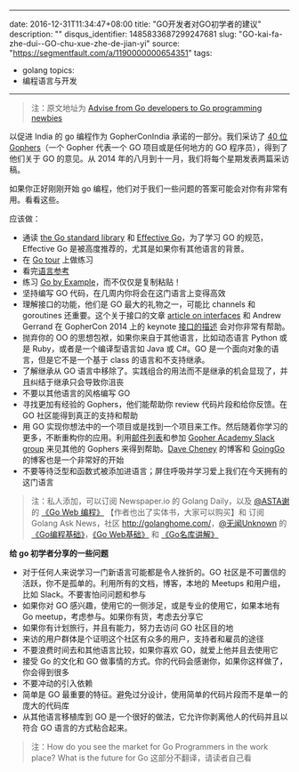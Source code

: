
---
date: 2016-12-31T11:34:47+08:00
title: "GO开发者对GO初学者的建议"
description: ""
disqus_identifier: 1485833687299247681
slug: "GO-kai-fa-zhe-dui--GO-chu-xue-zhe-de-jian-yi"
source: "https://segmentfault.com/a/1190000000654351"
tags: 
- golang 
topics:
- 编程语言与开发
---

> 注：原文地址为 [Advise from Go developers to Go programming
> newbies](http://www.gophercon.in/blog/2014/08/23/adviceforgonewbies/)

以促进 India 的 go 编程作为 GopherConIndia 承诺的一部分。我们采访了 [40
位 Gophers](http://list.ly/list/Pak-gopher-interviews)（一个 Gopher
代表一个 GO 项目或是任何地方的 GO 程序员），得到了他们关于 GO 的意见。从
2014 年的八月到十一月，我们将每个星期发表两篇采访稿。

如果你正好刚刚开始 go
编程，他们对于我们一些问题的答案可能会对你有非常有用。看看这些。

应该做：

-   通读 [the Go standard library](http://golang.org/pkg/) 和 [Effective
    Go](http://golang.org/doc/effective_go.html)，为了学习 GO
    的规范，Effective Go 是被高度推荐的，尤其是如果你有其他语言的背景。
-   在 [Go tour](http://tour.golang.org/#1) 上做练习
-   看完[语言参考](https://golang.org/ref/spec)
-   练习 [Go by Example](https://gobyexample.com/)，而不仅仅是复制粘贴！
-   坚持编写 GO 代码，在几周内你将会在这门语言上变得高效
-   理解接口的功能，他们是 GO 最大的礼物之一，可能比 channels 和
    goroutines 还重要。这个关于接口的文章 [article on
    interfaces](http://mwholt.blogspot.in/2014/08/maximizing-use-of-interfaces-in-go.html)
    和 Andrew Gerrand 在 GopherCon 2014 上的 keynote
    [接口的描述](http://talks.golang.org/2014/go4gophers.slide#5)
    会对你非常有帮助。
-   抛弃你的 OO 的思想包袱，如果你来自于其他语言，比如动态语言 Python
    或是 Ruby，或者是一个编译型语言如 Java 或 C\#。GO
    是一个面向对象的语言，但是它不是一个基于 class 的语言和不支持继承。
-   了解继承从 GO
    语言中移除了。实践组合的用法而不是继承的机会显现了，并且纠结于继承只会导致你沮丧
-   不要以其他语言的风格编写 GO
-   寻找更加有经验的 Gophers，他们能帮助你 review 代码片段和给你反馈。在
    GO 社区能得到真正的支持和帮助
-   用 GO
    实现你想法中的一个项目或是找到一个项目来工作。然后随着你学习的更多，不断重构你的应用。利用[邮件列表](https://groups.google.com/forum/#!forum/golang-nuts)和参加
    [Gopher Academy Slack group](https://gophers.slack.com/) 来见其他的
    Gophers 来得到帮助。[Dave Cheney](http://dave.cheney.net/) 的博客和
    [GoingGo](http://www.goinggo.net/) 的博客也是一个非常好的开始
-   不要等待泛型和函数式被添加进语言；屏住呼吸并学习爱上我们在今天拥有的这门语言

> 注：私人添加，可以订阅 Newspaper.io 的 Golang Daily，以及
> [@ASTA谢](http://weibo.com/533452688) 的 [《Go Web
> 编程》](https://github.com/astaxie/build-web-application-with-golang)
> 【作者也出了实体书，大家可以购买】和 订阅 Golang Ask News，社区
> <http://golanghome.com/>，[@无闻Unknown](http://weibo.com/Obahua) 的
> [《Go编程基础》](https://github.com/Unknwon/go-fundamental-programming)，[《Go
> Web基础》](https://github.com/Unknwon/go-web-foundation) 和
> [《Go名库讲解》](https://github.com/Unknwon/go-rock-libraries-showcases)

**给 go 初学者分享的一些问题**

-   对于任何人来说学习一门新语言可能都是令人挫折的。GO
    社区是不可置信的活跃，你不是孤单的。利用所有的文档，博客，本地的
    Meetups 和用户组，比如 Slack。不要害怕问问题和参与
-   如果你对 GO 感兴趣，使用它的一侧涉足，或是专业的使用它，如果本地有
    Go meetup，考虑参与。如果你有货，考虑去分享它
-   如果你有计划旅行，并且有能力，努力去访问 GO 社区目的地
-   来访的用户群体是个证明这个社区有众多的用户，支持者和雇员的途径
-   不要浪费时间去和其他语言比较，如果你喜欢 GO，就爱上他并且去使用它
-   接受 Go 的文化和 GO
    做事情的方式。你的代码会感谢你，如果你这样做了，你会得到很多
-   不要冲动的引入依赖
-   简单是 GO
    最重要的特征。避免过分设计，使用简单的代码片段而不是单一的庞大的代码库
-   从其他语言移植库到 GO
    是一个很好的做法，它允许你剥离他人的代码并且以符合 GO
    语言的方式粘合起来。

> 注：How do you see the market for Go Programmers in the work place?
> What is the future for Go 这部分不翻译，请读者自己看

